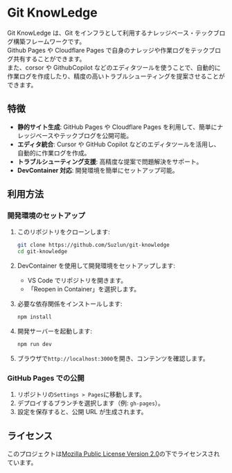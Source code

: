 # Git KnowLedge

Git KnowLedge は、Git をインフラとして利用するナレッジベース・テックブログ構築フレームワークです。  
Github Pages や Cloudflare Pages で自身のナレッジや作業ログをテックブログ共有することができます。  
また、corsor や GithubCopilot などのエディタツールを使うことで、自動的に作業ログを作成したり、精度の高いトラブルシューティングを提案させることができます。

## 特徴

- **静的サイト生成**: GitHub Pages や Cloudflare Pages を利用して、簡単にナレッジベースやテックブログを公開可能。
- **エディタ統合**: Cursor や GitHub Copilot などのエディタツールを活用し、自動的に作業ログを作成。
- **トラブルシューティング支援**: 高精度な提案で問題解決をサポート。
- **DevContainer 対応**: 開発環境を簡単にセットアップ可能。

## 利用方法

### 開発環境のセットアップ

1. このリポジトリをクローンします:

    ```bash
    git clone https://github.com/Suzlun/git-knowledge
    cd git-knowledge
    ```

2. DevContainer を使用して開発環境をセットアップします:

    - VS Code でリポジトリを開きます。
    - 「Reopen in Container」を選択します。

3. 必要な依存関係をインストールします:

    ```bash
    npm install
    ```

4. 開発サーバーを起動します:

    ```bash
    npm run dev
    ```

5. ブラウザで`http://localhost:3000`を開き、コンテンツを確認します。

### GitHub Pages での公開

1. リポジトリの`Settings > Pages`に移動します。
2. デプロイするブランチを選択します（例: `gh-pages`）。
3. 設定を保存すると、公開 URL が生成されます。

## ライセンス

このプロジェクトは[Mozilla Public License Version 2.0](./LICENSE)の下でライセンスされています。
